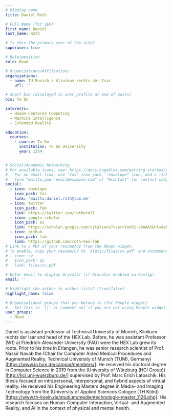 ```yaml
---
# Display name
title: Daniel Roth

# Full Name (for SEO)
first_name: Daniel
last_name: Roth

# Is this the primary user of the site?
superuser: true

# Role/position
role: Head 

# Organizations/Affiliations
organizations:
  - name: TU Munich / Klinikum rechts der Isar
    url: ''

# Short bio (displayed in user profile at end of posts)
bio: To Do

interests:
  - Human-Centered Computing
  - Machine Intelligence
  - Extended Reality

education:
  courses:
    - course: To Do
      institution: To Do University
      year: 1234


# Social/Academic Networking
# For available icons, see: https://docs.hugoblox.com/getting-started/page-builder/#icons
#   For an email link, use "fas" icon pack, "envelope" icon, and a link in the
#   form "mailto:your-email@example.com" or "#contact" for contact widget.
social:
  - icon: envelope
    icon_pack: fas
    link: 'mailto:daniel.roth@tum.de'
  - icon: twitter
    icon_pack: fab
    link: https://twitter.com/rothnroll
  - icon: google-scholar
    icon_pack: ai
    link: https://scholar.google.com/citations?user=YonEz-cAAAAJ&hl=de&oi=ao
  - icon: github
    icon_pack: fab
    link: https://github.com/roth-hex-lab
# Link to a PDF of your resume/CV from the About widget.
# To enable, copy your resume/CV to `static/files/cv.pdf` and uncomment the lines below.
# - icon: cv
#   icon_pack: ai
#   link: files/cv.pdf

# Enter email to display Gravatar (if Gravatar enabled in Config)
email: ''

# Highlight the author in author lists? (true/false)
highlight_name: false

# Organizational groups that you belong to (for People widget)
#   Set this to `[]` or comment out if you are not using People widget.
user_groups:
  - Head
---
```


Daniel is assistant professor at Technical University of Munich, Klinikum rechts der Isar and head of the HEX Lab. Before, he was assistant Professor (W1) at Friedrich-Alexander University (FAU) were the HEX Lab grew its roots. Prior to his time in Erlangen, he was senior research scientist of Prof. Nassir Navab the (Chair for Computer Aided Medical Procedures and Augmented Reality, Technical University of Munich (TUM), Germany)[https://www.in.tum.de/campar/members/]. He received his doctoral degree in Computer Science in 2019 from the (University of Würzburg (HCI Group))[http://hci.uni-wuerzburg.de/] supervised by Prof. Marc Erich Latoschik. His thesis focused on intrapersonal, interpersonal, and hybrid aspects of virtual reality. He received his Engineering Masters degree in Media- and Imaging Technology from the (University of Applied Sciences Cologne (TH Köln))[https://www.th-koeln.de/studium/medientechnologie-master_1126.php]. His research focuses on Human-Computer Interaction, Virtual- and Augmented Reality, and AI in the context of physical and mental health.
